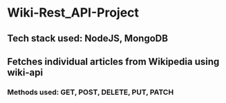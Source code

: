 # Wiki-Rest_API-Project

## Tech stack used: NodeJS, MongoDB
## Fetches individual articles from Wikipedia using wiki-api
### Methods used: GET, POST, DELETE, PUT, PATCH
